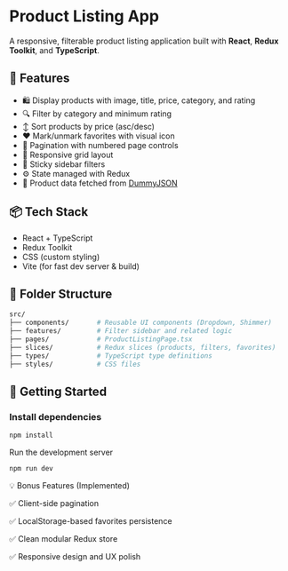 # Product Listing App

A responsive, filterable product listing application built with **React**, **Redux Toolkit**, and **TypeScript**.

## 🚀 Features

- 🛍️ Display products with image, title, price, category, and rating
- 🔍 Filter by category and minimum rating
- ↕️ Sort products by price (asc/desc)
- ❤️ Mark/unmark favorites with visual icon
- 📄 Pagination with numbered page controls
- 📱 Responsive grid layout
- 📌 Sticky sidebar filters
- ⚙️ State managed with Redux
- 🔄 Product data fetched from [DummyJSON](https://dummyjson.com/)

## 📦 Tech Stack

- React + TypeScript
- Redux Toolkit
- CSS (custom styling)
- Vite (for fast dev server & build)

## 📁 Folder Structure


```bash
src/
├── components/       # Reusable UI components (Dropdown, Shimmer)
├── features/         # Filter sidebar and related logic
├── pages/            # ProductListingPage.tsx
├── slices/           # Redux slices (products, filters, favorites)
├── types/            # TypeScript type definitions
├── styles/           # CSS files
```


## 🧩 Getting Started

### Install dependencies
```bash
npm install
```


Run the development server
```bash
npm run dev
```

💡 Bonus Features (Implemented)

✅ Client-side pagination

✅ LocalStorage-based favorites persistence

✅ Clean modular Redux store

✅ Responsive design and UX polish

